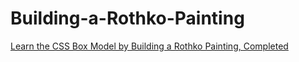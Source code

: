 # Building-a-Rothko-Painting
<a href="https://www.freecodecamp.org/learn/2022/responsive-web-design/#learn-the-css-box-model-by-building-a-rothko-painting">
Learn the CSS Box Model by Building a Rothko Painting, Completed </a>
